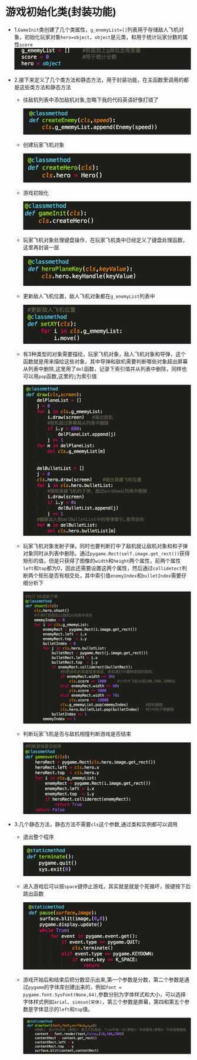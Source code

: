 # **游戏初始化类\(封装功能\)**

* 1.`GameInit`类创建了几个类属性，`g_enemyList=[]`列表用于存储敌人飞机对象，初始化玩家对象`hero=object`，`object`是元类，和用于统计玩家分数的属性`score` 
  ![](/assets/game_init.png)
* 2.接下来定义了几个类方法和静态方法，用于封装功能，在主函数里调用的都是这些类方法和静态方法

  * 往敌机列表中添加敌机对象,忽略下我的代码英语好像打错了

    ![](/assets/createEnemy.png)
  * 创建玩家飞机对象

    ![](/assets/createHero.png)
  * 游戏初始化

    ![](/assets/gameInit.png)
  * 玩家飞机对象处理键盘操作，在玩家飞机类中已经定义了键盘处理函数，这里再封装一层

    ![](/assets/heroPlaneKey.png)
  * 更新敌人飞机位置，敌人飞机对象都在`g_enemyList`列表中

    ![](/assets/move.png)
  * 有3种类型的对象需要描绘，玩家飞机对象，敌人飞机对象和导弹，这个函数就是用来描绘这些对象，其中导弹和敌机需要判断哪些对象超出屏幕从列表中删除,这里用了`del`函数，记录下索引值并从列表中删除，同样也可以用`pop`函数,这里的`j`为索引值

    ![](/assets/draw.png)
  * 玩家飞机对象发射子弹，同时也要判断打中了敌机就让敌机对象和和子弹对象同时从列表中删除。通过`pygame.Rect(self.image.get_rect())`获得矩形的值，但是只获得了图像的`width`和`height`两个属性，前两个属性`left`和`top`都为0，因此还需要设置这两个属性，然后通过`collidetect`判断两个矩形是否有相交处，其中索引值`enemyIndex`和`bulletIndex`需要仔细分析下

    ![](/assets/shoot.png)
  * 判断玩家飞机是否与敌机相撞判断游戏是否结束

    ![](/assets/gameover.png)

* 3.几个静态方法，静态方法不需要`cls`这个参数,通过类和实例都可以调用

  * 退出整个程序

    ![](/assets/terminate.png)
  * 进入游戏后可以按`space`键停止游戏，其实就是就是个死循坏，按键按下后跳出函数

    ![](/assets/pause.png)
  * 游戏开始后和结束后把分数显示出来,第一个参数是分数，第二个参数是通过`pygame`的字体库创建出来的，例如`font = pygame.font.SysFont(None,64)`,参数分别为字体样式和大小，可以选择字体样式例如`arial`、`simsun(宋体)`，第三个参数是屏幕，第四和第五个参数是字体显示的`left`和`top`值。

    ![](/assets/drawText.png)


